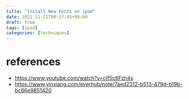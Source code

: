 ```yaml
---
title: "Install New Fonts on ipad"
date: 2021-11-21T00:17:45+08:00
draft: true
tags: [ipad]
categories: [techniques]
---
```


<!--more-->


# references

+ https://www.youtube.com/watch?v=cIf5c6Fzh4s
+ https://www.yinxiang.com/everhub/note/7aed2312-b513-479d-b19b-bc66e9851420
